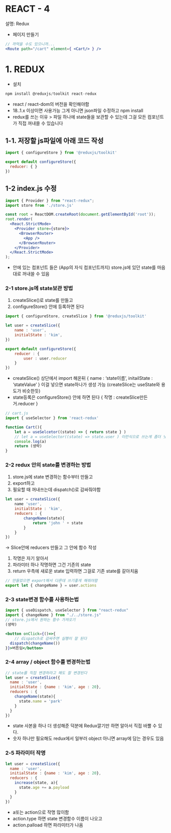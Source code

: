 # REACT - 4

설명: Redux

- 페이지 만들기

```jsx
// 까먹을 수도 있으니까...
<Route path="/cart" element={ <Cart/> } />
```

# 1. REDUX

- 설치

```jsx
npm install @reduxjs/toolkit react-redux
```

- react / react-dom의 버전을 확인해야함
- 18..1.x 이상이면 사용가능 그게 아니면 json파일 수정하고 npm install
- redux를 쓰는 이유 > 파일 하나에 state들을 보관할 수 있는데
그걸 모든 컴포넌트가 직접 꺼내쓸 수 있습니다

## 1-1. 저장할 js파일에 아래 코드 작성

```jsx
import { configureStore } from '@reduxjs/toolkit'

export default configureStore({
  reducer: { }
})
```

## 1-2 index.js 수정

```jsx
import { Provider } from "react-redux";
import store from './store.js'

const root = ReactDOM.createRoot(document.getElementById('root'));
root.render(
  <React.StrictMode>
    <Provider store={store}>
      <BrowserRouter>
        <App />
      </BrowserRouter>
    </Provider>
  </React.StrictMode>
);
```

- <Provider store={import해온거}>안에 있는 컴포넌트 들은 (App의 자식 컴포넌트까지) store.js에 있던 state를 마음대로 꺼내쓸 수 있음

### 2-1 store.js에 state보관 방법

1. createSlice()로 state를 만들고
2. configureStore() 안에 등록하면 된다

```jsx
import { configureStore, createSlice } from '@reduxjs/toolkit'

let user = createSlice({
	name : 'user',
	initialState : 'kim',
})

export default configureStore({
	reducer : {
		user : user.reducer
	}
})
```

- createSlice() 상단에서 import 해온뒤 { name : ‘state이름’, initailState : ‘stateValue’ }
이걸 넣으면 state하나가 생성 가능 (createSlice는 useState와 용도가 비슷한듯)
- state등록은 configureStore() 안에 하면 된다
{ 작명 : createSlice만든거.reducer }

```jsx
// cart.js
import { useSelector } from 'react-redux'

function Cart(){
	let a = useSelcetor((state) => { return state } )
	// let a = useSelector((state) => state.user ) 이런식으로 쓰는게 좀더 낫지않나?
	console.log(a)
	return (생략)
}
```

### 2-2 redux 안의 state를 변경하는 방법

1. store.js에 state 변경하는 함수부터 만들고
2. export하고
3. 필요할 때 꺼내쓰는데 dispatch()로 감싸줘야함

```jsx
let user = createSlice({
	name 'user',
	initialState : 'kim',
	reducers : {
		changeName(state){
			return 'john ' + state
		}
	}
})
```

→ Slice안에 reducers 만들고 그 안에 함수 작성

1. 작명은 자기 알아서
2. 파라미터 하나 작명하면 그건 기존의 state
3. return 우측에 새로운 state 입력하면 그걸로 기존 state를 갈아치움

```jsx
// 만들었으면 export해서 다른데 쓰기좋게 해줘야함
export let { changeName } = user.actions
```

### 2-3 state변경 함수를 사용하는법

```jsx
import { useDispatch, useSelector } from "react-redux"
import { changeName } from "./../store.js"
// store.js에서 원하는 함수 가져오기
(생략) 

<button onClick={()=>{
	// dispatch로 감싸주면 실행이 잘 된다
  dispatch(changeName())
}}>버튼임</button>
```

### 2-4 array / object 함수를 변경하는법

```jsx
// state를 직접 변경하라고 해도 잘 변경된다
let user = createSlice({
  name : 'user',
  initialState : {name : 'kim', age : 20},
  reducers : {
    changeName(state){
      state.name = 'park'
    }
  }
})
```

- state 사본을 하나 더 생성해준 덕분에 Redux깔기만 하면 알아서 직접 바뿔 수 있다.
- 숫자 하나만 필요해도 redux에서 일부러 object 아니면 array에 담는 경우도 있음

### 2-5 파라미터 작명

```jsx
let user = createSlice({
  name : 'user',
  initialState : {name : 'kim', age : 20},
  reducers : {
    increase(state, a){
      state.age += a.payload
    }
  }
})
```

- a또는 action으로 작명 많이함
- action.type 하면 state 변경함수 이름이 나오고
- action.palload 하면 파라미터가 나옴